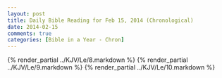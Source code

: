 ```yaml
---
layout: post
title: Daily Bible Reading for Feb 15, 2014 (Chronological)
date: 2014-02-15
comments: true
categories: [Bible in a Year - Chron]
---
```

{% render_partial ../KJV/Le/8.markdown %}
{% render_partial ../KJV/Le/9.markdown %}
{% render_partial ../KJV/Le/10.markdown %}
